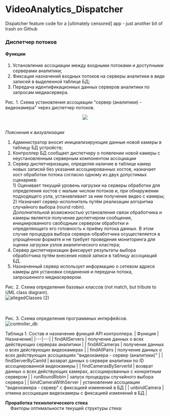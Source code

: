 # VideoAnalytics_Dispatcher
Dispatcher feature code for a [ultimately censored] app - just another bit of trash on Github
### Диспетчер потоков
#### Функции
1.	Установление ассоциации между входными потоками и доступными серверами аналитики;
2.	Фиксация назначений входных потоков на серверы аналитики в виде записей в выделенной таблице БД;
3.	Передача идентификационных данных серверов аналитики по запросам медиасервера.

Рис. 1. Схема установления ассоциации "сервер (аналитики) - видеокамера" через диспетчер потоков.
<p align="center">
  <img src="https://user-images.githubusercontent.com/55311053/80406167-ecbc8700-88c3-11ea-866e-2251c7519ce2.jpg" />
</p>
<br/>
<em>Пояснения к визуализации</em>
<ol>
<li>Администратор вносит инициализирующие данные новой камеры в таблицу БД устройств;</li>
<li>Контроллер БД сообщает диспетчеру о появлении новой камеры с неустановленным серверным компонентом ассоциации</li>    
<li>Сервер диспетчеризации, определяя наличие в таблице камер новых записей без указания ассоциированных хостов, назначает хост обработки потока согласно одному из двух допустимых сценариев:<br/>
1)	Оценивает текущий уровень нагрузки на серверы обработки для определения хостов с малым числом потоков и, при обнаружении подходящего узла, устанавливает за ним получение видео с камеры;<br/>
2)	Назначает сервер-исполнитель путём реализации алгоритма случайного выбора (round robin).<br/>
Дополнительной возможностью установления связи обработчика и камеры является получение диспетчером сообщения, инициированного свободным сервером обработки и определяющего его готовность к приёму потока данных. В этом случае процедура выбора сервера-обработчика осуществляется в упрощённом формате и не требует проведения мониторинга для оценки загрузки узлов аналитического кластера;<br/>
<li>Сервер диспетчеризации фиксирует результаты выбора обработчика путём внесения новой записи в таблицу ассоциаций БД.</li>
<li>Назначенный сервер использует информацию о сетевом адресе камеры для установки соединения и передачи потока, запрошенного медиасервером.</li>
</ol>  


Рис. 2. Схема определения базовых классов (not match, but tribute to UML class diagram).<br/>
![allegedClasses (2)](https://user-images.githubusercontent.com/55311053/80410118-58a1ee00-88ca-11ea-870e-07491dda0dd3.jpg)
<br/><br/><br/>

Рис. 3. Схема определения программных интерфейсов.<br/>
![controller_db](https://user-images.githubusercontent.com/55311053/80387445-f1277680-88a8-11ea-8e96-ada1f01def62.jpg)

Таблица 1. Состав и назначение функций API контроллера.
| Функция | Назначение|
|---|---|
| findAllServers | получение данных о всех действующих серверах аналитики |
| findAllCameras | получение данных о всех действующих видеокамерах |
| findAllPairs | получение данных о всех действующих ассоциациях "видеокамера - сервер (аналитики)" |
| findServerByCamId | возврат данных о сервере аналитики по ID ассоциированной видеокамеры |
| findCamerasByServerId | возврат данных о всех действующих камерах, ассоциированных с конкретным сервером |
| runRoundRobin | запуск процедуры случайного выбора сервера |
| bindCameraWithServer | установление ассоциации "видеокамера - сервер" с фиксацией изменений в БД |
| unbindCamera | отмена ассоциации видеокамеры с фиксацией изменений в БД |
<p></p>
<strong>Проработка технологического стека</strong> 

<br/>
&nbsp;&nbsp;&nbsp; Факторы оптимальности текущей структуры стека:<br/>
